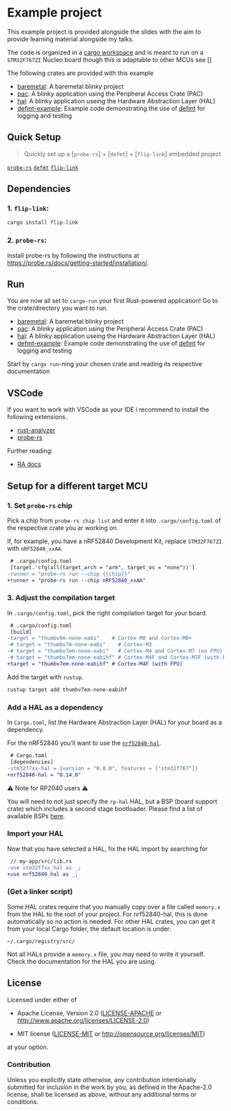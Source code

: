 
# Example project

This example project is provided alongside the slides with the aim to provide learning material alongside my talks.

The code is organized in a [cargo workspace](https://doc.rust-lang.org/book/ch14-03-cargo-workspaces.html) and is meant to run on a `STM32F767ZI` Nucleo board though this is adaptable to other MCUs see []

The following crates are provided with this example

- [baremetal](./baremetal/): A baremetal blinky project
- [pac](./pac/): A blinky application using the Peripheral Access Crate (PAC)
- [hal](./hal/): A blinky application useing the Hardware Abstraction Layer (HAL)
- [defmt-example](./defmt-example/): Example code demonstrating the use of [defmt](https://defmt.ferrous-systems.com/) for logging and testing


## Quick Setup

> Quickly set up a [`probe-rs`] + [`defmt`] + [`flip-link`] embedded project

[`probe-rs`](https://crates.io/crates/probe-rs)
[`defmt`](https://github.com/knurling-rs/defmt)
[`flip-link`](https://github.com/knurling-rs/flip-link)

## Dependencies

### 1. `flip-link`:

```bash
cargo install flip-link
```

### 2. `probe-rs`:

Install probe-rs by following the instructions at <https://probe.rs/docs/getting-started/installation/>.

## Run

You are now all set to `cargo-run` your first Rust-powered application!
Go to the crate/directory you want to run.

- [baremetal](./baremetal/): A baremetal blinky project
- [pac](./pac/): A blinky application using the Peripheral Access Crate (PAC)
- [hal](./hal/): A blinky application useing the Hardware Abstraction Layer (HAL)
- [defmt-example](./defmt-example/): Example code demonstrating the use of [defmt](https://defmt.ferrous-systems.com/) for logging and testing

Start by `cargo run`-ning your chosen crate and reading its respective documentation

## VSCode

If you want to work with VSCode as your IDE i recommend to install the following extensions.

- [rust-analyzer](https://rust-analyzer.github.io/)
- [probe-rs](https://github.com/probe-rs/vscode)

Further reading:

- [RA docs](https://rust-analyzer.github.io/manual.html#configuration)
  
## Setup for a different target MCU

### 1. Set `probe-rs` chip

Pick a chip from `probe-rs chip list` and enter it into `.cargo/config.toml` of the respective crate you ar working on.

If, for example, you have a nRF52840 Development Kit, replace `STM32F767ZI` with `nRF52840_xxAA`.

```diff
 # .cargo/config.toml
 [target.'cfg(all(target_arch = "arm", target_os = "none"))']
-runner = "probe-rs run --chip {{chip}}"
+runner = "probe-rs run --chip nRF52840_xxAA"
```

### 3. Adjust the compilation target

In `.cargo/config.toml`, pick the right compilation target for your board.

```diff
 # .cargo/config.toml
 [build]
-target = "thumbv6m-none-eabi"    # Cortex-M0 and Cortex-M0+
-# target = "thumbv7m-none-eabi"    # Cortex-M3
-# target = "thumbv7em-none-eabi"   # Cortex-M4 and Cortex-M7 (no FPU)
-# target = "thumbv7em-none-eabihf" # Cortex-M4F and Cortex-M7F (with FPU)
+target = "thumbv7em-none-eabihf" # Cortex-M4F (with FPU)
```

Add the target with `rustup`.

```bash
rustup target add thumbv7em-none-eabihf
```

### Add a HAL as a dependency

In `Cargo.toml`, list the Hardware Abstraction Layer (HAL) for your board as a dependency.

For the nRF52840 you'll want to use the [`nrf52840-hal`].

[`nrf52840-hal`]: https://crates.io/crates/nrf52840-hal

```diff
 # Cargo.toml
 [dependencies]
-stm32f7xx-hal = {version = "0.8.0", features = ["stm32f767"]}
+nrf52840-hal = "0.14.0"
```

⚠️ Note for RP2040 users ⚠️

You will need to not just specify the `rp-hal` HAL, but a BSP (board support crate) which includes a second stage bootloader. Please find a list of available BSPs [here](https://github.com/rp-rs/rp-hal-boards#packages).

### Import your HAL

Now that you have selected a HAL, fix the HAL import by searching for 

```diff
 // my-app/src/lib.rs
-use stm32f7xx_hal as _;
+use nrf52840_hal as _;
```

### (Get a linker script)

Some HAL crates require that you manually copy over a file called `memory.x` from the HAL to the root of your project. For nrf52840-hal, this is done automatically so no action is needed. For other HAL crates, you can get it from your local Cargo folder, the default location is under:

```text
~/.cargo/registry/src/
```

Not all HALs provide a `memory.x` file, you may need to write it yourself. Check the documentation for the HAL you are using.


## License

Licensed under either of

- Apache License, Version 2.0 ([LICENSE-APACHE](LICENSE-APACHE) or
  http://www.apache.org/licenses/LICENSE-2.0)

- MIT license ([LICENSE-MIT](LICENSE-MIT) or http://opensource.org/licenses/MIT)

at your option.

### Contribution

Unless you explicitly state otherwise, any contribution intentionally submitted
for inclusion in the work by you, as defined in the Apache-2.0 license, shall be
licensed as above, without any additional terms or conditions.